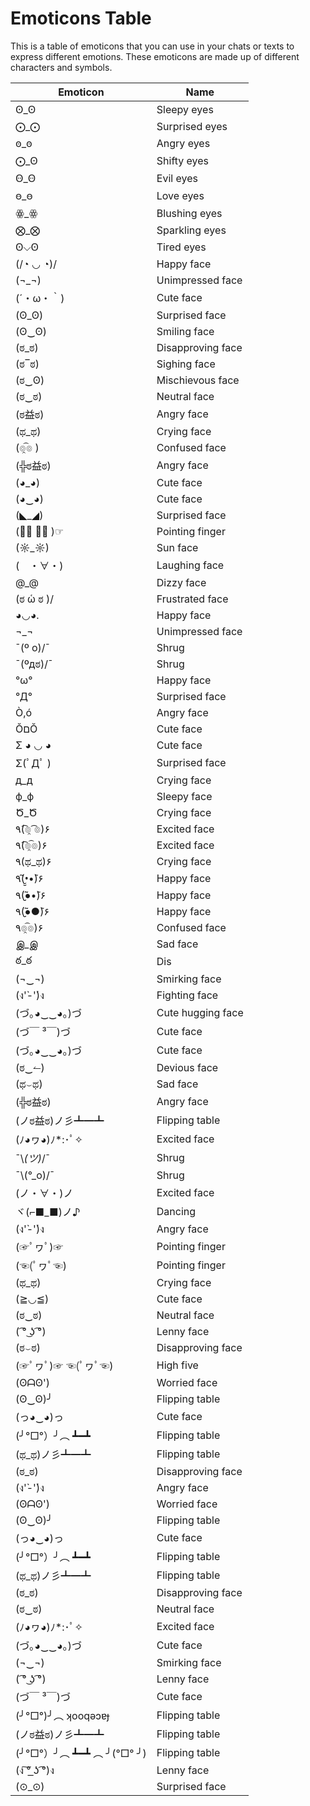 # Emoticons Table

This is a table of emoticons that you can use in your chats or texts to express different emotions. These emoticons are made up of different characters and symbols.

| Emoticon   | Name              |
| ---------- | ----------------- |
| Ꙩ\_Ꙩ       | Sleepy eyes       |
| ⨀\_⨀       | Surprised eyes    |
| ꙩ\_ꙩ       | Angry eyes        |
| ⨀\_Ꙩ       | Shifty eyes       |
| Ꙫ\_Ꙫ       | Evil eyes         |
| ꙫ\_ꙫ       | Love eyes         |
| ꙮ\_ꙮ       | Blushing eyes     |
| ⨂\_⨂       | Sparkling eyes    |
| Ꙩ⌵Ꙩ        | Tired eyes        |
| (/◔ ◡ ◔)/  | Happy face        |
| (¬\_¬)     | Unimpressed face  |
| (´・ω・｀)    | Cute face         |
| (ʘ\_ʘ)     | Surprised face    |
| (ʘ‿ʘ)      | Smiling face      |
| (ಠ\_ಠ)     | Disapproving face |
| (ಠ‾ಠ﻿)     | Sighing face      |
| (ಠ‿ʘ)      | Mischievous face  |
| (ಠ‿ಠ)      | Neutral face      |
| (ಠ益ಠ)      | Angry face        |
| (ಥ\_ಥ)     | Crying face       |
| (๏̯͡๏ )    | Confused face     |
| (╬ಠ益ಠ)     | Angry face        |
| (◕\_◕)     | Cute face         |
| (◕‿◕)      | Cute face         |
| (◣\_◢)     | Surprised face    |
| (☞ﾟ ∀ﾟ )☞  | Pointing finger   |
| (☼\_☼)     | Sun face          |
| (　・∀・)     | Laughing face     |
| @\_@       | Dizzy face        |
| (ಠ ὡ ಠ )/  | Frustrated face   |
| ◕◡◕.       | Happy face        |
| ¬\_¬       | Unimpressed face  |
| ¯(º o)/¯   | Shrug             |
| ¯(ºдಠ)/¯   | Shrug             |
| °ω°        | Happy face        |
| °Д°        | Surprised face    |
| Ò,ó        | Angry face        |
| ŎםŎ        | Cute face         |
| Σ ◕ ◡ ◕    | Cute face         |
| Σ(ﾟДﾟ )    | Surprised face    |
| д\_д       | Crying face       |
| ф\_ф       | Sleepy face       |
| Ծ\_Ծ       | Crying face       |
| ٩(͡๏̯ ͡๏)۶ | Excited face      |
| ٩(͡๏̯͡๏)۶  | Excited face      |
| ٩(ಥ\_ಥ)۶   | Crying face       |
| ٩(•̮̮̃•̃)۶ | Happy face        |
| ٩(●̮̮̃•̃)۶ | Happy face        |
| ٩(●̮̮̃●̃)۶ | Happy face        |
| ٩๏̯͡๏)۶    | Confused face     |
| இ\_இ       | Sad face          |
| ఠ\_ఠ       | Dis               |
| (¬‿¬)           | Smirking face     |
| (ง'̀-'́)ง       | Fighting face     |
| (づ｡◕‿‿◕｡)づ      | Cute hugging face |
| (づ￣ ³￣)づ        | Cute face         |
| (づ｡◕‿‿◕｡)づ      | Cute face         |
| (ಠ‿↼)           | Devious face      |
| (ಥ⌣ಥ)           | Sad face          |
| (╬ಠ益ಠ)          | Angry face        |
| (ノಠ益ಠ)ノ彡┻━┻     | Flipping table    |
| (ﾉ◕ヮ◕)ﾉ\*:･ﾟ✧   | Excited face      |
| ¯\\_(ツ)_/¯      | Shrug             |
| ¯\\(°\_o)/¯     | Shrug             |
| (ノ・∀・)ノ         | Excited face      |
| ヾ(⌐■\_■)ノ♪      | Dancing           |
| (ง'̀-'́)ง       | Angry face        |
| (☞ﾟヮﾟ)☞         | Pointing finger   |
| (☜(ﾟヮﾟ☜)        | Pointing finger   |
| (ಥ\_ಥ)          | Crying face       |
| (≧◡≦)           | Cute face         |
| (ಠ‿ಠ)           | Neutral face      |
| ( ͡° ͜ʖ ͡°)     | Lenny face        |
| (ಠ⌣ಠ)           | Disapproving face |
| (☞ﾟヮﾟ)☞ ☜(ﾟヮﾟ☜) | High five         |
| (ʘᗩʘ')          | Worried face      |
| (ʘ‿ʘ)╯          | Flipping table    |
| (っ◕‿◕)っ         | Cute face         |
| (╯°□°）╯︵ ┻━┻    | Flipping table    |
| (ಥ\_ಥ)ノ彡┻━┻     | Flipping table    |
| (ಠ\_ಠ)          | Disapproving face |
| (ง'̀-'́)ง               | Angry face        |
| (ʘᗩʘ')                  | Worried face      |
| (ʘ‿ʘ)╯                  | Flipping table    |
| (っ◕‿◕)っ                 | Cute face         |
| (╯°□°）╯︵ ┻━┻            | Flipping table    |
| (ಥ\_ಥ)ノ彡┻━┻             | Flipping table    |
| (ಠ\_ಠ)                  | Disapproving face |
| (ಠ‿ಠ)                   | Neutral face      |
| (ﾉ◕ヮ◕)ﾉ\*:･ﾟ✧           | Excited face      |
| (づ｡◕‿‿◕｡)づ              | Cute face         |
| (¬‿¬)                   | Smirking face     |
| ( ͡° ͜ʖ ͡°)             | Lenny face        |
| (づ￣ ³￣)づ                | Cute face         |
| (╯°□°)╯︵ ʞooqǝɔɐɟ       | Flipping table    |
| (ノಠ益ಠ)ノ彡┻━┻             | Flipping table    |
| (╯°□°）╯︵ ┻━┻ ︵ ╯(°□° ╯) | Flipping table    |
| (ง ͠° ͟ʖ ͡°)ง           | Lenny face        |
| (⊙\_⊙)                  | Surprised face    |
